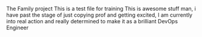 The Family project
This is a test file for training
This is awesome stuff man, i have past the stage of just copying prof and getting excited, I am currently into real action and really determined to make it as a brilliant DevOps Engineer
